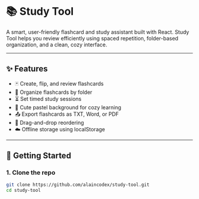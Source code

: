 # 📚 Study Tool

A smart, user-friendly flashcard and study assistant built with React. Study Tool helps you review efficiently using spaced repetition, folder-based organization, and a clean, cozy interface.

---

## ✨ Features

- 🃏 Create, flip, and review flashcards
- 📁 Organize flashcards by folder
- ⏳ Set timed study sessions
- 🌅 Cute pastel background for cozy learning
- 📤 Export flashcards as TXT, Word, or PDF
- 🔄 Drag-and-drop reordering
- ☁️ Offline storage using localStorage

---

## 🚀 Getting Started

### 1. Clone the repo

```bash
git clone https://github.com/alaincodex/study-tool.git
cd study-tool
